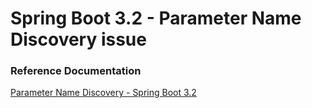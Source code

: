 # Spring Boot 3.2 - Parameter Name Discovery issue

### Reference Documentation
[Parameter Name Discovery - Spring Boot 3.2](https://github.com/spring-projects/spring-boot/wiki/Spring-Boot-3.2-Release-Notes#parameter-name-discovery)

